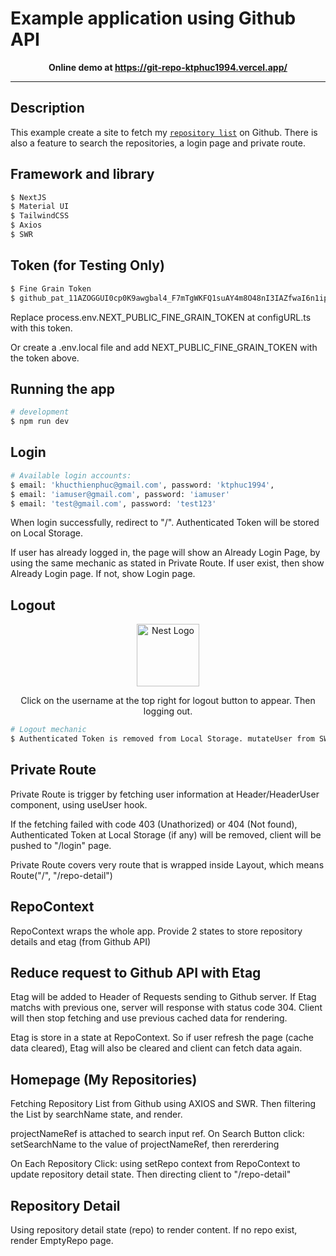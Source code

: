 # Example application using Github API

<p align="center"><b>Online demo at <a href="https://git-repo-ktphuc1994.vercel.app/" target="_blank">https://git-repo-ktphuc1994.vercel.app/</a></b></p>

---

## Description

This example create a site to fetch my [`repository list`](https://github.com/ktphuc1994?tab=repositories) on Github. There is also a feature to search the repositories, a login page and private route.

## Framework and library

```bash
$ NextJS
$ Material UI
$ TailwindCSS
$ Axios
$ SWR
```

## Token (for Testing Only)

```bash
$ Fine Grain Token
$ 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
```

<p>Replace process.env.NEXT_PUBLIC_FINE_GRAIN_TOKEN at configURL.ts with this token.</p>
<p>Or create a .env.local file and add NEXT_PUBLIC_FINE_GRAIN_TOKEN with the token above.</p>

## Running the app

```bash
# development
$ npm run dev
```

## Login

```bash
# Available login accounts:
$ email: 'khucthienphuc@gmail.com', password: 'ktphuc1994',
$ email: 'iamuser@gmail.com', password: 'iamuser'
$ email: 'test@gmail.com', password: 'test123'
```

When login successfully, redirect to "/". Authenticated Token will be stored on Local Storage.

If user has already logged in, the page will show an Already Login Page, by using the same mechanic as stated in Private Route. If user exist, then show Already Login page. If not, show Login page.

## Logout

<p align="center">
  <img src="https://i.imgur.com/MrvMdJj.jpg" width="100" alt="Nest Logo" />
</p>
<p align="center">Click on the username at the top right for logout button to appear. Then logging out.</p>

```bash
# Logout mechanic
$ Authenticated Token is removed from Local Storage. mutateUser from SWR is called, user data is set to undefined. SWR will try to revalidate user data. Private Route will kick in.
```

## Private Route

<p>Private Route is trigger by fetching user information at Header/HeaderUser component, using useUser hook.</p>
<p>If the fetching failed with code 403 (Unathorized) or 404 (Not found), Authenticated Token at Local Storage (if any) will be removed, client will be pushed to "/login" page.</p>
<p>Private Route covers very route that is wrapped inside Layout, which means Route("/", "/repo-detail")</p>

## RepoContext

<p>RepoContext wraps the whole app. Provide 2 states to store repository details and etag (from Github API)</p>

## Reduce request to Github API with Etag

<p>Etag will be added to Header of Requests sending to Github server. If Etag matchs with previous one, server will response with status code 304. Client will then stop fetching and use previous cached data for rendering.</p>
<p>Etag is store in a state at RepoContext. So if user refresh the page (cache data cleared), Etag will also be cleared and client can fetch data again.</p>

## Homepage (My Repositories)

<p>Fetching Repository List from Github using AXIOS and SWR. Then filtering the List by searchName state, and render.</p>
<p>projectNameRef is attached to search input ref. On Search Button click: setSearchName to the value of projectNameRef, then rererdering</p>
<p>On Each Repository Click: using setRepo context from RepoContext to update repository detail state. Then directing client to "/repo-detail" </p>

## Repository Detail

<p>Using repository detail state (repo) to render content. If no repo exist, render EmptyRepo page.</p>
